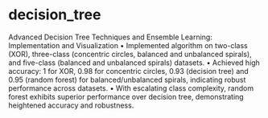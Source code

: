 # decision_tree
Advanced Decision Tree Techniques and Ensemble Learning: Implementation and Visualization
• Implemented algorithm on two-class (XOR), three-class (concentric circles, balanced and unbalanced spirals), and
five-class (balanced and unbalanced spirals) datasets.
• Achieved high accuracy: 1 for XOR, 0.98 for concentric circles, 0.93 (decision tree) and 0.95 (random forest) for
balanced/unbalanced spirals, indicating robust performance across datasets.
• With escalating class complexity, random forest exhibits superior performance over decision tree, demonstrating
heightened accuracy and robustness.

